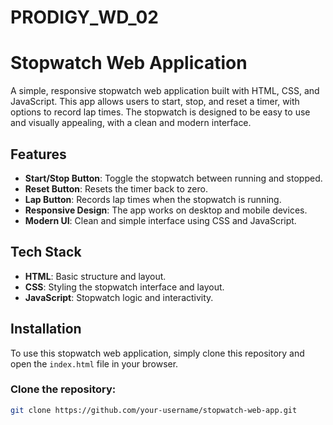 # PRODIGY_WD_02
# Stopwatch Web Application

A simple, responsive stopwatch web application built with HTML, CSS, and JavaScript. This app allows users to start, stop, and reset a timer, with options to record lap times. The stopwatch is designed to be easy to use and visually appealing, with a clean and modern interface.

## Features

- **Start/Stop Button**: Toggle the stopwatch between running and stopped.
- **Reset Button**: Resets the timer back to zero.
- **Lap Button**: Records lap times when the stopwatch is running.
- **Responsive Design**: The app works on desktop and mobile devices.
- **Modern UI**: Clean and simple interface using CSS and JavaScript.

## Tech Stack

- **HTML**: Basic structure and layout.
- **CSS**: Styling the stopwatch interface and layout.
- **JavaScript**: Stopwatch logic and interactivity.

## Installation

To use this stopwatch web application, simply clone this repository and open the `index.html` file in your browser.

### Clone the repository:
```bash
git clone https://github.com/your-username/stopwatch-web-app.git
